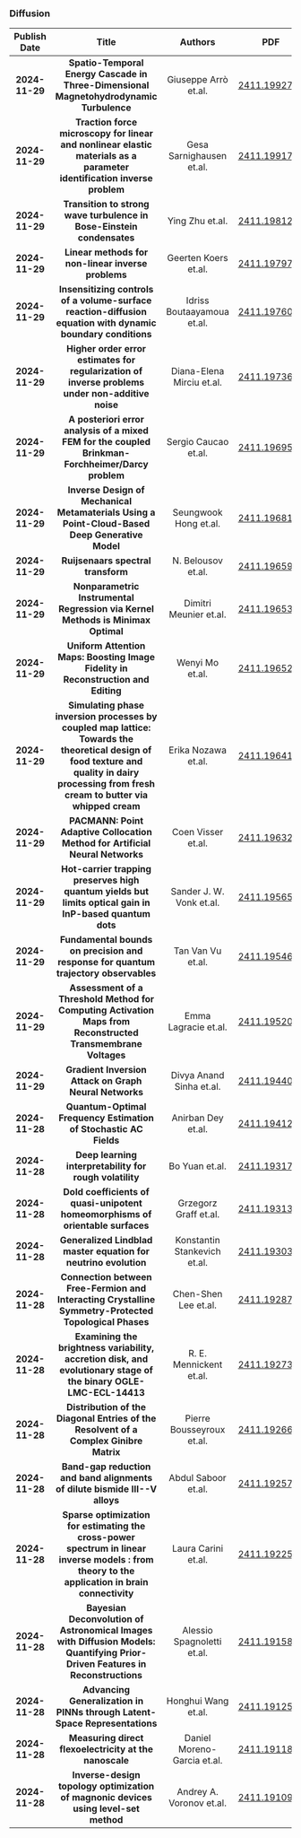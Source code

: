 
### Diffusion
|Publish Date|Title|Authors|PDF|Code|
| :---: | :---: | :---: | :---: | :---: |
|**2024-11-29**|**Spatio-Temporal Energy Cascade in Three-Dimensional Magnetohydrodynamic Turbulence**|Giuseppe Arrò et.al.|[2411.19927v1](http://arxiv.org/abs/2411.19927v1)|null|
|**2024-11-29**|**Traction force microscopy for linear and nonlinear elastic materials as a parameter identification inverse problem**|Gesa Sarnighausen et.al.|[2411.19917v1](http://arxiv.org/abs/2411.19917v1)|null|
|**2024-11-29**|**Transition to strong wave turbulence in Bose-Einstein condensates**|Ying Zhu et.al.|[2411.19812v1](http://arxiv.org/abs/2411.19812v1)|null|
|**2024-11-29**|**Linear methods for non-linear inverse problems**|Geerten Koers et.al.|[2411.19797v1](http://arxiv.org/abs/2411.19797v1)|null|
|**2024-11-29**|**Insensitizing controls of a volume-surface reaction-diffusion equation with dynamic boundary conditions**|Idriss Boutaayamoua et.al.|[2411.19760v1](http://arxiv.org/abs/2411.19760v1)|null|
|**2024-11-29**|**Higher order error estimates for regularization of inverse problems under non-additive noise**|Diana-Elena Mirciu et.al.|[2411.19736v1](http://arxiv.org/abs/2411.19736v1)|null|
|**2024-11-29**|**A posteriori error analysis of a mixed FEM for the coupled Brinkman-Forchheimer/Darcy problem**|Sergio Caucao et.al.|[2411.19695v1](http://arxiv.org/abs/2411.19695v1)|null|
|**2024-11-29**|**Inverse Design of Mechanical Metamaterials Using a Point-Cloud-Based Deep Generative Model**|Seungwook Hong et.al.|[2411.19681v1](http://arxiv.org/abs/2411.19681v1)|null|
|**2024-11-29**|**Ruijsenaars spectral transform**|N. Belousov et.al.|[2411.19659v1](http://arxiv.org/abs/2411.19659v1)|null|
|**2024-11-29**|**Nonparametric Instrumental Regression via Kernel Methods is Minimax Optimal**|Dimitri Meunier et.al.|[2411.19653v1](http://arxiv.org/abs/2411.19653v1)|null|
|**2024-11-29**|**Uniform Attention Maps: Boosting Image Fidelity in Reconstruction and Editing**|Wenyi Mo et.al.|[2411.19652v1](http://arxiv.org/abs/2411.19652v1)|[link](https://github.com/mowenyii/uniform-attention-maps)|
|**2024-11-29**|**Simulating phase inversion processes by coupled map lattice: Towards the theoretical design of food texture and quality in dairy processing from fresh cream to butter via whipped cream**|Erika Nozawa et.al.|[2411.19641v1](http://arxiv.org/abs/2411.19641v1)|null|
|**2024-11-29**|**PACMANN: Point Adaptive Collocation Method for Artificial Neural Networks**|Coen Visser et.al.|[2411.19632v1](http://arxiv.org/abs/2411.19632v1)|null|
|**2024-11-29**|**Hot-carrier trapping preserves high quantum yields but limits optical gain in InP-based quantum dots**|Sander J. W. Vonk et.al.|[2411.19565v1](http://arxiv.org/abs/2411.19565v1)|null|
|**2024-11-29**|**Fundamental bounds on precision and response for quantum trajectory observables**|Tan Van Vu et.al.|[2411.19546v1](http://arxiv.org/abs/2411.19546v1)|null|
|**2024-11-29**|**Assessment of a Threshold Method for Computing Activation Maps from Reconstructed Transmembrane Voltages**|Emma Lagracie et.al.|[2411.19520v1](http://arxiv.org/abs/2411.19520v1)|null|
|**2024-11-29**|**Gradient Inversion Attack on Graph Neural Networks**|Divya Anand Sinha et.al.|[2411.19440v1](http://arxiv.org/abs/2411.19440v1)|null|
|**2024-11-28**|**Quantum-Optimal Frequency Estimation of Stochastic AC Fields**|Anirban Dey et.al.|[2411.19412v1](http://arxiv.org/abs/2411.19412v1)|null|
|**2024-11-28**|**Deep learning interpretability for rough volatility**|Bo Yuan et.al.|[2411.19317v1](http://arxiv.org/abs/2411.19317v1)|null|
|**2024-11-28**|**Dold coefficients of quasi-unipotent homeomorphisms of orientable surfaces**|Grzegorz Graff et.al.|[2411.19313v1](http://arxiv.org/abs/2411.19313v1)|null|
|**2024-11-28**|**Generalized Lindblad master equation for neutrino evolution**|Konstantin Stankevich et.al.|[2411.19303v1](http://arxiv.org/abs/2411.19303v1)|null|
|**2024-11-28**|**Connection between Free-Fermion and Interacting Crystalline Symmetry-Protected Topological Phases**|Chen-Shen Lee et.al.|[2411.19287v1](http://arxiv.org/abs/2411.19287v1)|null|
|**2024-11-28**|**Examining the brightness variability, accretion disk, and evolutionary stage of the binary OGLE-LMC-ECL-14413**|R. E. Mennickent et.al.|[2411.19273v1](http://arxiv.org/abs/2411.19273v1)|null|
|**2024-11-28**|**Distribution of the Diagonal Entries of the Resolvent of a Complex Ginibre Matrix**|Pierre Bousseyroux et.al.|[2411.19266v1](http://arxiv.org/abs/2411.19266v1)|null|
|**2024-11-28**|**Band-gap reduction and band alignments of dilute bismide III--V alloys**|Abdul Saboor et.al.|[2411.19257v1](http://arxiv.org/abs/2411.19257v1)|null|
|**2024-11-28**|**Sparse optimization for estimating the cross-power spectrum in linear inverse models : from theory to the application in brain connectivity**|Laura Carini et.al.|[2411.19225v1](http://arxiv.org/abs/2411.19225v1)|null|
|**2024-11-28**|**Bayesian Deconvolution of Astronomical Images with Diffusion Models: Quantifying Prior-Driven Features in Reconstructions**|Alessio Spagnoletti et.al.|[2411.19158v1](http://arxiv.org/abs/2411.19158v1)|null|
|**2024-11-28**|**Advancing Generalization in PINNs through Latent-Space Representations**|Honghui Wang et.al.|[2411.19125v1](http://arxiv.org/abs/2411.19125v1)|null|
|**2024-11-28**|**Measuring direct flexoelectricity at the nanoscale**|Daniel Moreno-Garcia et.al.|[2411.19118v1](http://arxiv.org/abs/2411.19118v1)|null|
|**2024-11-28**|**Inverse-design topology optimization of magnonic devices using level-set method**|Andrey A. Voronov et.al.|[2411.19109v1](http://arxiv.org/abs/2411.19109v1)|null|
